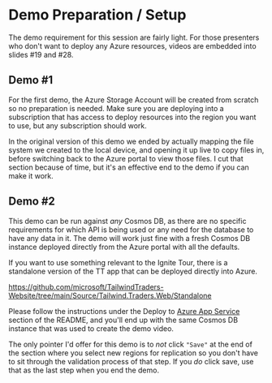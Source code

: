 # Demo Preparation / Setup

 The demo requirement for this session are fairly light. For those presenters who don't want to deploy any Azure resources, videos are embedded into slides #19 and #28.

 ## Demo #1

 For the first demo, the Azure Storage Account will be created from scratch so no preparation is needed. Make sure you are deploying into a subscription that has access to deploy resources into the region you want to use, but any subscription should work. 

 In the original version of this demo we ended by actually mapping the file system we created to the local device, and opening it up live to copy files in, before switching back to the Azure portal to view those files. I cut that section because of time, but it's an effective end to the demo if you can make it work.

 ## Demo #2

 This demo can be run against _any_ Cosmos DB, as there are no specific requirements for which API is being used or any need for the database to have any data in it. The demo will work just fine with a fresh Cosmos DB instance deployed directly from the Azure portal with all the defaults.

 If you want to use something relevant to the Ignite Tour, there is a standalone version of the TT app that can be deployed directly into Azure. 

 https://github.com/microsoft/TailwindTraders-Website/tree/main/Source/Tailwind.Traders.Web/Standalone

 Please follow the instructions under the Deploy to [Azure App Service](https://github.com/microsoft/TailwindTraders-Website/tree/main/Source/Tailwind.Traders.Web/Standalone#deploy-to-azure-app-service-automatic-deployment) section of the README, and you'll end up with the same Cosmos DB instance that was used to create the demo video. 

The only pointer I'd offer for this demo is to _not_ click ```"Save"``` at the end of the section where you select new regions for replication so you don't have to sit through the validation process of that step. If you _do_ click save, use that as the last step when you end the demo.